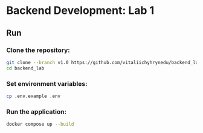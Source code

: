 # Backend Development: Lab 1

## Run

### Clone the repository:

```sh
git clone --branch v1.0 https://github.com/vitaliichyhrynedu/backend_lab
cd backend_lab
```

### Set environment variables:

```sh
cp .env.example .env
```

### Run the application:

```sh
docker compose up --build
```
